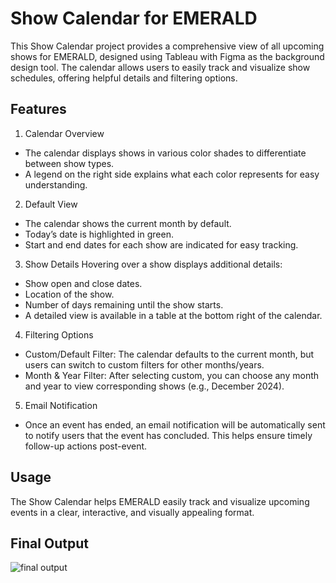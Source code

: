 
# Show Calendar for EMERALD
This Show Calendar project provides a comprehensive view of all upcoming shows for EMERALD, designed using Tableau with Figma as the background design tool. The calendar allows users to easily track and visualize show schedules, offering helpful details and filtering options.

## Features
1. Calendar Overview
* The calendar displays shows in various color shades to differentiate between show types.
* A legend on the right side explains what each color represents for easy understanding.
2. Default View
* The calendar shows the current month by default.
* Today’s date is highlighted in green.
* Start and end dates for each show are indicated for easy tracking.
3. Show Details
Hovering over a show displays additional details:
* Show open and close dates.
* Location of the show.
* Number of days remaining until the show starts.
* A detailed view is available in a table at the bottom right of the calendar.
4. Filtering Options
* Custom/Default Filter: The calendar defaults to the current month, but users can switch to custom filters for other months/years.
* Month & Year Filter: After selecting custom, you can choose any month and year to view corresponding shows (e.g., December 2024).
5. Email Notification
* Once an event has ended, an email notification will be automatically sent to notify users that the event has concluded. This helps ensure timely follow-up actions post-event.
## Usage
The Show Calendar helps EMERALD easily track and visualize upcoming events in a clear, interactive, and visually appealing format.
## Final Output
![final output](https://github.com/user-attachments/assets/91ab016a-6fcf-44ab-8869-c21bfac2e281)
